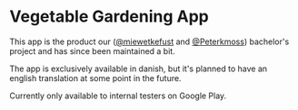 # Vegetable Gardening App

This app is the product our ([@miewetkefust](https://github.com/miewetkefust) and [@Peterkmoss](https://github.com/Peterkmoss)) bachelor's project and has since been maintained a bit.

The app is exclusively available in danish, but it's planned to have an english translation at some point in the future.

Currently only available to internal testers on Google Play.
